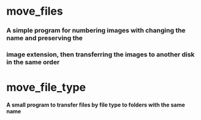 # move_files
### A simple program for numbering images with changing the name and preserving the 
### image extension, then transferring the images to another disk in the same order
# move_file_type
#### A small program to transfer files by file type to folders with the same name
